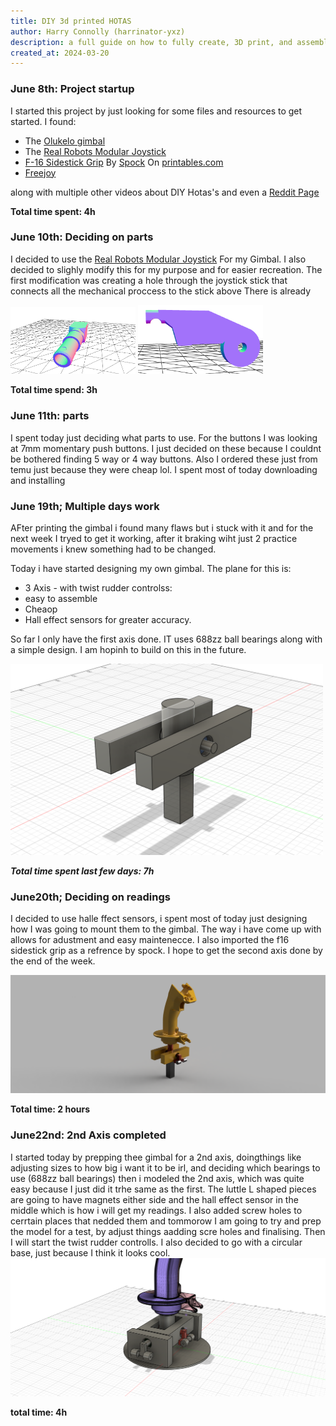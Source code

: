 ```yaml
---
title: DIY 3d printed HOTAS
author: Harry Connolly (harrinator-yxz)
description: a full guide on how to fully create, 3D print, and assemble a whole HOTAS setup.
created_at: 2024-03-20
---
```





### June 8th: Project startup

I started this project by just looking for some files and resources to get started.
I found:

- The [Olukelo gimbal](https://www.thingiverse.com/thing:2496028)
- The [Real Robots Modular Joystick](https://www.thingiverse.com/thing:4732811)
- [F-16 Sidestick Grip](https://www.printables.com/model/233472-f-16-sidestick-grip) By [Spock](https://www.printables.com/@Spock) On [printables.com](Printables)
- [Freejoy](https://github.com/FreeJoy-Team/FreeJoy)
  

along with multiple other videos about DIY Hotas's and even a [Reddit Page](https://www.reddit.com/r/HotasDIY/)




**Total time spent: 4h**

### June 10th: Deciding on parts

I decided to use the [Real Robots Modular Joystick](https://www.thingiverse.com/thing:4732811) For my Gimbal. I also decided to slighly modify this for my purpose and for easier recreation.
The first modification was creating a hole through the joystick stick that connects all the mechanical proccess to the stick above There is already

<img src="/Images/stick.png" alt="stick" width="200" />
<img src="/Images/Springhammer1.png" alt="stick" width="200" />

**Total  time spend: 3h**


### June 11th: parts

I spent today just deciding what parts to use. For the buttons I was looking at 7mm momentary push buttons. I just decided on these because I couldnt be bothered finding 5 way or 4 way buttons. Also I ordered these just from temu just because they were cheap lol.    I spent most of today downloading and installing 



### June 19th;  Multiple days work 

AFter printing the gimbal i found many flaws but i stuck with it and for the next week I tryed to get it working, after it braking wiht just 2 practice movements i knew something had to be changed.

Today i have started designing my own gimbal. The plane for this is:
 - 3 Axis - with twist rudder controlss:
 - easy to assemble
 - Cheaop
 - Hall effect sensors for greater accuracy.

So far I only have the first axis done. IT uses 688zz ball bearings along with a simple design. I am hopinh to build on this in the future.


<img src="/Images/first axis.png" alt="stick" width="500" />

***Total time spent last few days: 7h***


### June20th; Deciding on readings

I decided to use halle ffect sensors, i spent most of today just designing how I was going to mount them to the gimbal. The way i have come up with allows for adustment and easy maintenecce. I also imported the f16 sidestick grip as a refrence by spock. I hope to get the second axis done by the end of the week.

<img src="/Images/RENDER.PNG" alt="render" width="700" />

**Total time: 2 hours**

### June22nd: 2nd Axis completed

I started today by prepping thee gimbal for a 2nd axis, doingthings like adjusting sizes to how big i want it to be irl, and deciding which bearings to use (688zz ball bearings) then i modeled the 2nd axis, which was quite easy because I just did it trhe same as the first. The luttle L shaped pieces are going to have magnets either side and the hall effect sensor in the middle which is how i will get my readings. I also added screw holes to cerrtain places that nedded them and tommorow I am going to try and prep the model for a test, by adjust things aadding scre holes and finalising. Then I will start the twist rudder controlls. I also decided to go with a circular base, just because I think it looks cool.
<img src="/Images/gimbal v9.png" alt="render" width="700" />


**total time: 4h**









